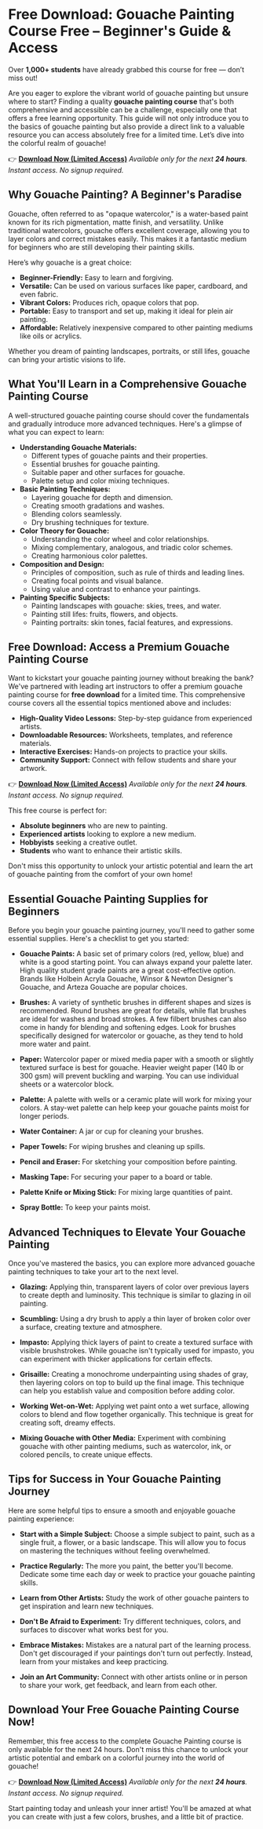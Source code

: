 # Free Download: Gouache Painting Course Free – Beginner's Guide & Access

Over **1,000+ students** have already grabbed this course for free — don’t miss out!

Are you eager to explore the vibrant world of gouache painting but unsure where to start? Finding a quality **gouache painting course** that's both comprehensive and accessible can be a challenge, especially one that offers a free learning opportunity. This guide will not only introduce you to the basics of gouache painting but also provide a direct link to a valuable resource you can access absolutely free for a limited time. Let’s dive into the colorful realm of gouache!

👉 **[Download Now (Limited Access)](https://udemywork.com/gouache-painting-course-free)**
_Available only for the next **24 hours**. Instant access. No signup required._

## Why Gouache Painting? A Beginner's Paradise

Gouache, often referred to as "opaque watercolor," is a water-based paint known for its rich pigmentation, matte finish, and versatility. Unlike traditional watercolors, gouache offers excellent coverage, allowing you to layer colors and correct mistakes easily. This makes it a fantastic medium for beginners who are still developing their painting skills.

Here’s why gouache is a great choice:

*   **Beginner-Friendly:** Easy to learn and forgiving.
*   **Versatile:** Can be used on various surfaces like paper, cardboard, and even fabric.
*   **Vibrant Colors:** Produces rich, opaque colors that pop.
*   **Portable:** Easy to transport and set up, making it ideal for plein air painting.
*   **Affordable:** Relatively inexpensive compared to other painting mediums like oils or acrylics.

Whether you dream of painting landscapes, portraits, or still lifes, gouache can bring your artistic visions to life.

## What You'll Learn in a Comprehensive Gouache Painting Course

A well-structured gouache painting course should cover the fundamentals and gradually introduce more advanced techniques. Here's a glimpse of what you can expect to learn:

*   **Understanding Gouache Materials:**
    *   Different types of gouache paints and their properties.
    *   Essential brushes for gouache painting.
    *   Suitable paper and other surfaces for gouache.
    *   Palette setup and color mixing techniques.
*   **Basic Painting Techniques:**
    *   Layering gouache for depth and dimension.
    *   Creating smooth gradations and washes.
    *   Blending colors seamlessly.
    *   Dry brushing techniques for texture.
*   **Color Theory for Gouache:**
    *   Understanding the color wheel and color relationships.
    *   Mixing complementary, analogous, and triadic color schemes.
    *   Creating harmonious color palettes.
*   **Composition and Design:**
    *   Principles of composition, such as rule of thirds and leading lines.
    *   Creating focal points and visual balance.
    *   Using value and contrast to enhance your paintings.
*   **Painting Specific Subjects:**
    *   Painting landscapes with gouache: skies, trees, and water.
    *   Painting still lifes: fruits, flowers, and objects.
    *   Painting portraits: skin tones, facial features, and expressions.

## Free Download: Access a Premium Gouache Painting Course

Want to kickstart your gouache painting journey without breaking the bank? We've partnered with leading art instructors to offer a premium gouache painting course for **free download** for a limited time. This comprehensive course covers all the essential topics mentioned above and includes:

*   **High-Quality Video Lessons:** Step-by-step guidance from experienced artists.
*   **Downloadable Resources:** Worksheets, templates, and reference materials.
*   **Interactive Exercises:** Hands-on projects to practice your skills.
*   **Community Support:** Connect with fellow students and share your artwork.

👉 **[Download Now (Limited Access)](https://udemywork.com/gouache-painting-course-free)**
_Available only for the next **24 hours**. Instant access. No signup required._

This free course is perfect for:

*   **Absolute beginners** who are new to painting.
*   **Experienced artists** looking to explore a new medium.
*   **Hobbyists** seeking a creative outlet.
*   **Students** who want to enhance their artistic skills.

Don't miss this opportunity to unlock your artistic potential and learn the art of gouache painting from the comfort of your own home!

## Essential Gouache Painting Supplies for Beginners

Before you begin your gouache painting journey, you'll need to gather some essential supplies. Here's a checklist to get you started:

*   **Gouache Paints:** A basic set of primary colors (red, yellow, blue) and white is a good starting point. You can always expand your palette later. High quality student grade paints are a great cost-effective option. Brands like Holbein Acryla Gouache, Winsor & Newton Designer's Gouache, and Arteza Gouache are popular choices.

*   **Brushes:** A variety of synthetic brushes in different shapes and sizes is recommended. Round brushes are great for details, while flat brushes are ideal for washes and broad strokes. A few filbert brushes can also come in handy for blending and softening edges. Look for brushes specifically designed for watercolor or gouache, as they tend to hold more water and paint.

*   **Paper:** Watercolor paper or mixed media paper with a smooth or slightly textured surface is best for gouache. Heavier weight paper (140 lb or 300 gsm) will prevent buckling and warping. You can use individual sheets or a watercolor block.

*   **Palette:** A palette with wells or a ceramic plate will work for mixing your colors. A stay-wet palette can help keep your gouache paints moist for longer periods.

*   **Water Container:** A jar or cup for cleaning your brushes.

*   **Paper Towels:** For wiping brushes and cleaning up spills.

*   **Pencil and Eraser:** For sketching your composition before painting.

*   **Masking Tape:** For securing your paper to a board or table.

*   **Palette Knife or Mixing Stick:** For mixing large quantities of paint.

*   **Spray Bottle:** To keep your paints moist.

## Advanced Techniques to Elevate Your Gouache Painting

Once you've mastered the basics, you can explore more advanced gouache painting techniques to take your art to the next level.

*   **Glazing:** Applying thin, transparent layers of color over previous layers to create depth and luminosity. This technique is similar to glazing in oil painting.

*   **Scumbling:** Using a dry brush to apply a thin layer of broken color over a surface, creating texture and atmosphere.

*   **Impasto:** Applying thick layers of paint to create a textured surface with visible brushstrokes. While gouache isn't typically used for impasto, you can experiment with thicker applications for certain effects.

*   **Grisaille:** Creating a monochrome underpainting using shades of gray, then layering colors on top to build up the final image. This technique can help you establish value and composition before adding color.

*   **Working Wet-on-Wet:** Applying wet paint onto a wet surface, allowing colors to blend and flow together organically. This technique is great for creating soft, dreamy effects.

*   **Mixing Gouache with Other Media:** Experiment with combining gouache with other painting mediums, such as watercolor, ink, or colored pencils, to create unique effects.

## Tips for Success in Your Gouache Painting Journey

Here are some helpful tips to ensure a smooth and enjoyable gouache painting experience:

*   **Start with a Simple Subject:** Choose a simple subject to paint, such as a single fruit, a flower, or a basic landscape. This will allow you to focus on mastering the techniques without feeling overwhelmed.

*   **Practice Regularly:** The more you paint, the better you'll become. Dedicate some time each day or week to practice your gouache painting skills.

*   **Learn from Other Artists:** Study the work of other gouache painters to get inspiration and learn new techniques.

*   **Don't Be Afraid to Experiment:** Try different techniques, colors, and surfaces to discover what works best for you.

*   **Embrace Mistakes:** Mistakes are a natural part of the learning process. Don't get discouraged if your paintings don't turn out perfectly. Instead, learn from your mistakes and keep practicing.

*   **Join an Art Community:** Connect with other artists online or in person to share your work, get feedback, and learn from each other.

## Download Your Free Gouache Painting Course Now!

Remember, this free access to the complete Gouache Painting course is only available for the next 24 hours. Don't miss this chance to unlock your artistic potential and embark on a colorful journey into the world of gouache!

👉 **[Download Now (Limited Access)](https://udemywork.com/gouache-painting-course-free)**
_Available only for the next **24 hours**. Instant access. No signup required._

Start painting today and unleash your inner artist! You'll be amazed at what you can create with just a few colors, brushes, and a little bit of practice.
